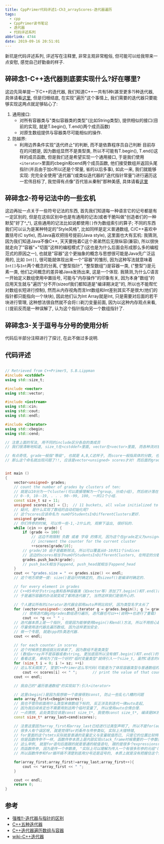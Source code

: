 ```yaml
---
title: CppPrimer代码评述1-Ch3_arrayScores-迭代器遍历
tags:
  - cpp
  - CppPrimer读书笔记
  - 迭代器
  - 代码评述系列
abbrlink: 4744
date: 2019-09-16 20:51:01
---
```

新坑是代码评述系列, 评述写在注释里, 非常主观非常粗俗, 但可能可以给我带来一点安慰, 感觉自己好勤奋的样子.

## 碎碎念1-C++迭代器到底要实现什么?好在哪里?
这边先简单提一下C++的迭代器, 我们知道C++一共有5种(甚至更多?)种迭代器, 具体请看[这里](`https://web.archive.org/web/20220605114953/https://blog.csdn.net/sim_szm/article/details/8980879`), 但是归根结底, 在实现"遍历"这个事情上, 我们需要的迭代器只要能够实现这两点就足够贴心了:
1. 通用接口: 
    - 对所有容器类与"类似容器类的类型"(比如String类型), 提供相似的接口(目前的实现, 就是T.begin(), T.end()两个成员函数)
    - 对原生数组提供与容器类尽可能相似的操作.
2. 防越界: 
    - 利用边界条件实现"迭代终止"的判断, 而不是依靠程序员自己判断
目前存在的问题是, 因为数组显然不是类型类, 所以不可能有T.begin(), T.end()这样的成员函数, 但是我们还是希望实现一个通用接口, 于是我们使用`<iterator>`里面的cbegin和cend两个成员函数, 他们接受数组并返回头尾指针(并且由于加c所以还是个常量, 省的以后多事), 如此一来, 我们就能够实现: 完完全全使用"迭代器"(或类似迭代器的"迭代指针常量")进行遍历这一宏伟目标了, 我觉得有点像"百代皆从秦制"那种美感, 具体请看[这里](`https://web.archive.org/web/20210315030549/https://blog.csdn.net/qq_37653144/article/details/78552479`)

## 碎碎念2-符号记法中的一些玄机
这边再扯一点关于一些符号记法的东西, 首先我们知道每一种语言它的记号都是有一定区别的, 但是在这些区别中也是有通用的记法(或者干脆叫做"创造者们的一种默契"好了^_^), 这些通用的记法比如说都使用`[]`作为数组索引的算子; 不同的东西我们可以认为是某种特定的"Style风格", 比如同样是定义普通数组, C/C++喜欢中置括号(C sytle), 而Java喜欢把括号提前(Java style), 这里面也大有玄机: 
我猜测, 因为我们知道Java不像C++, 天天要拖着C这个弟弟然后无限纵容(兼容), 所以很快就走向了"容器"+"切面"这样的编程模式了(这也是为什么后面会形成那么多的编程范式的原因之一), 也就是"容器"这个更抽象的概念与思想很可能是Java先广泛运用的, 比如 `Int[]`, 很可能就体现出来一个"容器"的雏形, 因为这种写法就意味着`Int[]`与`Int`两个概念的分离, {"整型指针", "整型数组"}是容器一类, {"整型"}是元素一类, 他们之间概念的差异被Java发扬出来, 这是一个体现.
我猜测,为什么C语言一开始定义数组使用中置括号, 可能与"内存操作"的印象有关, 因为本身"数组"的应用天生就与"遍历"分不开(sizeof我们都知道是"编译期决定"的, 所以也不能帮忙对数组长短进行控制), 然而从内存视角而言Int数组和Int差别其实不是很大(他们的指针都只能指向一个块块), 因此他们认为Int Array就是Int, 只是需要对后面的若干块进行管理, 这种想法很自然就不会将`[]`剃刀变量前面, 因为以这种内存观点来看, `[]`提前反而是一种误解了, 认为这个指针指向另一个数组指针了.

## 碎碎念3-关于逗号与分号的使用分析
代码后半部分注释进行了探讨, 在此不做过多说明.

## 代码评述
```cpp

// Retrieved from C++Primer5, S.B.Lippman
#include <cstddef>
using std::size_t;

#include <vector>
using std::vector;

#include <iostream>
using std::cin;
using std::cout;
using std::endl;

#include <iterator>
using std::cbegin;
using std::cend;

// 注意上面的写法, 用不同的include区分各自的类成员
// 我们很清晰地知道, size_t在<cstddef>里面, vector在<vector>里面, 而各种流对象cin, cout,和流操作子endl在<iostream>里面.

// 有点奇怪, grade一般指"等级", 也就是 A,B,C这样子, 而score一般指具体的分数, 也就是97,87,77这样子
// 那么这个命名就出现问题了!!, 应该是vector<unsigned> scores才对! 而后面的grades应该才是进行++的对象!!


int main ()
{
	vector<unsigned> grades;
	// count the number of grades by clusters of ten:
	// 就是以10分为一个cluster(可以直接理解为一个group, 分成小组), 然后统计落在各个区间(小组)的人数
	// 0--9, 10--19, . . . 90--99, 100, 一共11个小组.
	const size_t sz = 11;
	unsigned scores[sz] = {};  // 11 buckets, all value initialized to 0,
	// 疑问, 是什么实现了数组的自动初始化呢?
	// 这个scores应该命名为 numOfStudentsInDifferentClusters更好.
	unsigned grade;
	// 你们传参的时候, 可以传一些-1,-2什么的, 观察下溢出, 很好玩的.
	while (cin >> grade) {
		if (grade <= 100)
			// 这边不用限制 负数 或者 字母 的情况, 因为这个在grade定义为unsigned的时候已经处理好了
			// increment the counter for the current cluster
			++scores[grade/10];
		// grade/10 由于是截断除法, 所以可以覆盖从0-10共11个indices
		// 这边的scores相当于numOfStudentsInDifferentClusters, 在特定的分数段增加一个人的计数(++)
		grades.push_back(grade);
		// push_back相当于append, push_head就相当于append_head
	}
	cout << "grades.size = " << grades.size() << endl;
	// 这个地方顺便一提: size()是运行时确定的, 而sizeof()是编译时确定的.

	// for every element in grades
	// C++05中对于string类和各种容器类（如vector等）添加了T.begin()和T.end()两个成员函数,
	// 于是遍历容器的办法就变成了都用迭代器了, 当然这样我们是很开心的.

	// 个人建议所有的iterator迭代器全部用auto声明比较好, 因为类型名字太长了
	for (vector<unsigned>::const_iterator g = grades.begin(); g != grades.end(); ++g)
		// 使用迭代器g对grades数组进行遍历, 迭代器也可以++(说明++也进行了重载)
		cout << *g << " " ;
	// 迭代器本质上是一个指针, 但是因为能够使用begin()和end()方法, 所以不用担心越界, 因此更加安全
	// 尽量使用迭代器去遍历数组, 因为这样更加安全.
	// 做一个专题, 就是cpp的5类迭代器.
	cout << endl;

	// for each counter in scores
	// 这个时候原生数组就比较弟弟了, 因为数组不是类类型
	// (数组array并不是容器或者string, 更加底层所以没有做T.begin()和T.end()的实现, 与C兼容也是其中一部分考虑)
	// 看看这里, 单纯为了找一个好的"临时变量类型"就得引入一个size_t, 虽然C语言的确一般都是这么做的, 但是C++这么做就显得非常awkwar了
	for (size_t i = 0; i != sz; ++i)
 	// 这么写太搞笑了, 堂堂C++Primer这么写代码(可能是为了体现容器类型与普通数组的区别, 但其实可以换种方式实现)
		cout << scores[i] << " ";       // print the value of that counter
	cout << endl;

	// 我自己的"遍历普通数组"的实现如下:引入<iterator>

	// 这里cbegin()是因为我想做一个直接得到const, 防止一些乱七八糟的问题
	auto array_first=cbegin(scores);
	// 我也不管你前面用什么类型来做数组下标的, 反正涉及到迭代一律auto走起,
    // 因为我后续肯定也不需要用到这两个临时变量了, 所以使用auto合情合理.
    // 一点猜想, 此处类型应该是const size_t*, 我使用const size_t*, 编译是OK的
    const size_t* array_last=cend(scores);

	// 注意这里因为array_first和array_last已经进行过类型声明了, 所以不是for(auto ..)
	// 很多人有个误区呀, 就是觉得for的条件与传参类似, 实际上大错特错,
	// for里面的这个stmts实际就是普通的变量定义与变量赋值而已, 只是它的位置比较特殊, 他放在for的stmt里面
	// 但是函数传参不一样, 函数传参本质上是内部实现stack_frame时候需要的一个参数表
	// 这么举例, 就是for语句后面跟的就是普通的赋值语句, 跟的是很多个expressions组成的stmts, 所以它是使用分号隔开的
	// 而函数传参, 因为是传一个参数表, "实际上可以理解为传入一个有很多形参的元组"(学过Haskell的人就知道), 而元组是使用逗号隔开的
	// 所以函数传参和for循环搞不清楚到底用分号还是逗号的, 本质上就是没有把握住这个历史脉络, 还是想得太少了

	for(array_first;array_first!=array_last;array_first++){
		cout << *array_first << " ";
	}

	cout << endl;
    return 0;
}
```
## 参考
- [强推!!-迭代器与指针的区别](`https://web.archive.org/web/20220605115854/https://www.zhihu.com/question/54047747/answer/137755282`)
- [C++五种迭代器](`https://web.archive.org/web/20220605114953/https://blog.csdn.net/sim_szm/article/details/8980879`)
- [C++迭代器遍历数组与容器](`https://web.archive.org/web/20210315030549/https://blog.csdn.net/qq_37653144/article/details/78552479`)
- [wiki-C++迭代器](`https://web.archive.org/web/20220605120507/https://zh.wikibooks.org/zh-hans/C++/STL/Iterator`#5个作为iterator_tag的空类)

